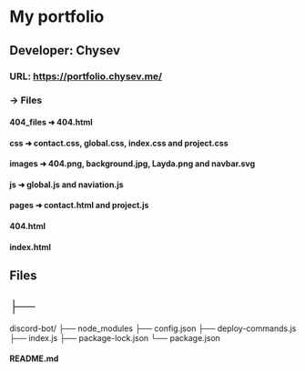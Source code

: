 # My portfolio

## Developer: Chysev
### URL: https://portfolio.chysev.me/
### → Files

#### 404_files ➜ 404.html

#### css ➜ contact.css, global.css, index.css and project.css

#### images ➜ 404.png, background.jpg, Layda.png and navbar.svg

#### js ➜ global.js and naviation.js

#### pages ➜ contact.html and project.js

#### 404.html

#### index.html

## Files
## ├──

discord-bot/
├── node_modules
├── config.json
├── deploy-commands.js
├── index.js
├── package-lock.json
└── package.json


#### README.md
